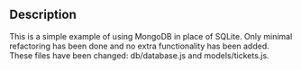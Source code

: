 ## Description
This is a simple example of using MongoDB in place of SQLite. Only minimal refactoring has been done and no extra functionality has been added. These files have been changed: db/database.js and models/tickets.js.
